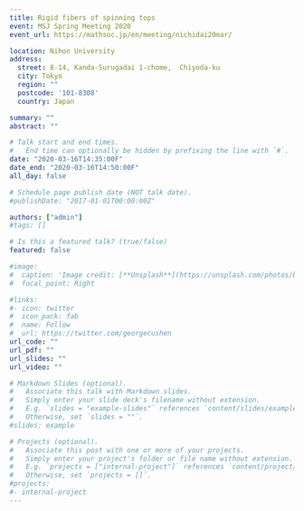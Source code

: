 ```yaml
---
title: Rigid fibers of spinning tops
event: MSJ Spring Meeting 2020
event_url: https://mathsoc.jp/en/meeting/nichidai20mar/

location: Nihon University
address:
  street: 8-14, Kanda-Surugadai 1-chome,  Chiyoda-ku
  city: Tokyo
  region: ""
  postcode: '101-8308'
  country: Japan

summary: ""
abstract: ""

# Talk start and end times.
#   End time can optionally be hidden by prefixing the line with `#`.
date: "2020-03-16T14:35:00F"
date_end: "2020-03-16T14:50:00F"
all_day: false

# Schedule page publish date (NOT talk date).
#publishDate: "2017-01-01T00:00:00Z"

authors: ["admin"]
#tags: []

# Is this a featured talk? (true/false)
featured: false

#image:
#  caption: 'Image credit: [**Unsplash**](https://unsplash.com/photos/bzdhc5b3Bxs)'
#  focal_point: Right

#links:
#- icon: twitter
#  icon_pack: fab
#  name: Follow
#  url: https://twitter.com/georgecushen
url_code: ""
url_pdf: ""
url_slides: ""
url_video: ""

# Markdown Slides (optional).
#   Associate this talk with Markdown slides.
#   Simply enter your slide deck's filename without extension.
#   E.g. `slides = "example-slides"` references `content/slides/example-slides.md`.
#   Otherwise, set `slides = ""`.
#slides: example

# Projects (optional).
#   Associate this post with one or more of your projects.
#   Simply enter your project's folder or file name without extension.
#   E.g. `projects = ["internal-project"]` references `content/project/deep-learning/index.md`.
#   Otherwise, set `projects = []`.
#projects:
#- internal-project
---
```

